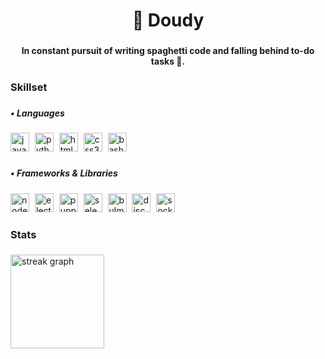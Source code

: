 <h1 align="center">🔎 Doudy</h1>

###

<p align="center"><b>In constant pursuit of writing spaghetti code and falling behind to-do tasks 🐢.</b></p>

###

<h3 align="left">Skillset</h3>

###

<h5 align="left">• Languages</h5>

###

<div align="left">
  <img src="https://img.shields.io/badge/JavaScript-F7DF1E?logo=javascript&logoColor=black&style=for-the-badge" height="30" alt="javascript logo"  />
  <img width="1" />
  <img src="https://img.shields.io/badge/Python-3776AB?logo=python&logoColor=white&style=for-the-badge" height="30" alt="python logo"  />
  <img width="1" />
  <img src="https://img.shields.io/badge/HTML5-E34F26?logo=html5&logoColor=white&style=for-the-badge" height="30" alt="html5 logo"  />
  <img width="1" />
  <img src="https://img.shields.io/badge/CSS3-1572B6?logo=css3&logoColor=white&style=for-the-badge" height="30" alt="css3 logo"  />
  <img width="1" />
  <img src="https://img.shields.io/badge/GNU Bash-4EAA25?logo=gnubash&logoColor=white&style=for-the-badge" height="30" alt="bash logo"  />
</div>

###

<h5 align="left">• Frameworks & Libraries</h5>

###

<div align="left">
  <img src="https://img.shields.io/badge/Node.js-339933?logo=nodedotjs&logoColor=white&style=for-the-badge" height="30" alt="nodejs logo"  />
  <img width="1" />
  <img src="https://img.shields.io/badge/Electron-47848F?logo=electron&logoColor=white&style=for-the-badge" height="30" alt="electron logo"  />
  <img width="1" />
  <img src="https://img.shields.io/badge/Puppeteer-01D8A2?logo=puppeteer&logoColor=black&style=for-the-badge" height="30" alt="puppeteer logo"  />
  <img width="1" />
  <img src="https://img.shields.io/badge/-selenium-%43B02A?style=for-the-badge&logo=selenium&logoColor=white" height="30" alt="selenium logo"  />
  <img width="1" />
  <img src="https://img.shields.io/badge/Bulma-00D1B2?logo=bulma&logoColor=black&style=for-the-badge" height="30" alt="bulma logo"  />
  <img width="1" />
  <img src="https://img.shields.io/badge/Discord.JS-5865F2?logo=discord&logoColor=white&style=for-the-badge" height="30" alt="discord logo"  />
  <img width="1" />
  <img src="https://img.shields.io/badge/Socket.io-010101?logo=socketdotio&logoColor=white&style=for-the-badge" height="30" alt="socketio logo"  />
</div>

###

<h3 align="left">Stats</h3>

###

<div align="left">
  <img src="https://streak-stats.demolab.com?user=doudydev&locale=en&mode=weekly&theme=merko&hide_border=false&border_radius=5&order=3" height="150" alt="streak graph"  />
</div>

###
